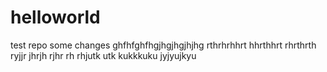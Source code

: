 # helloworld
test repo
some changes
ghfhfghfhgjhgjhgjhjhg
rthrhrhhrt
hhrthhrt
rhrthrth
ryjjr
jhrjh
rjhr
rh
rhjutk
utk
kukkkuku
jyjyujkyu
